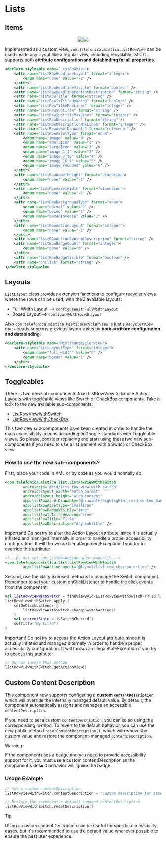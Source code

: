 # Lists

## Items

<p align="center">
   <img src="../../../../../../../../doc/images/lists/lists-light.gif" />
   <img src="../../../../../../../../doc/images/lists/lists-dark.gif" />
</p>

Implemented as a custom view, `com.telefonica.mistica.ListRowView` can be used inside any layout like a regular view, including recyclable lists. It supports both **attribute configuration and databinding for all properties**.

```xml
<declare-styleable name="ListRowView">
	<attr name="listRowHeadlineLayout" format="integer">
		<enum name="none" value="-1" />
	</attr>
	<attr name="listRowHeadlineVisible" format="boolean" />
	<attr name="listRowHeadlineContentDescription" format="string" />
	<attr name="listRowTitle" format="string" />
	<attr name="listRowIsTitleHeading" format="boolean" />
	<attr name="listRowTitleMaxLines" format="integer" />
	<attr name="listRowSubtitle" format="string" />
	<attr name="listRowSubtitleMaxLines" format="integer" />
	<attr name="listRowDescription" format="string" />
	<attr name="listRowDescriptionMaxLines" format="integer" />
	<attr name="listRowAssetDrawable" format="reference" />
	<attr name="listRowAssetType" format="enum">
		<enum name="image" value="0" />
		<enum name="smallIcon" value="1" />
		<enum name="largeIcon" value="2" />
		<enum name="image_1_1" value="3" />
		<enum name="image_7_10" value="4" />
		<enum name="image_16_9" value="5" />
		<enum name="image_rounded" value="6" />
	</attr>
	<attr name="listRowAssetHeight" format="dimension">
		<enum name="none" value="-1" />
	</attr>
	<attr name="listRowAssetWidth" format="dimension">
		<enum name="none" value="-1" />
	</attr>
	<attr name="listRowBackgroundType" format="enum">
		<enum name="normal" value="0" />
		<enum name="boxed" value="1" />
		<enum name="boxedInverse" value="2" />
	</attr>
	<attr name="listRowActionLayout" format="integer">
		<enum name="none" value="-1" />
	</attr>
	<attr name="listRowActionContentDescription" format="string" />
	<attr name="listRowBadgeCount" format="integer">
		<enum name="gone" value="0" />
	</attr>
	<attr name="listRowBadgeVisible" format="boolean" />
	<attr name="onClick" format="string" />
</declare-styleable>
```

## Layouts

`ListLayout` class provides extension functions to configure recycler views where the rows can be used, with the 2 available layouts:
* Full Width Layout --> `configureWithFullWidthLayout`
* Boxed Layout --> `configureWithBoxedLayout`

Also `com.telefonica.mistica.MisticaRecyclerView` is just a `RecyclerView` that already supports previous layout styles by **both attribute configuration and databinding**:
```xml
<declare-styleable name="MisticaRecyclerView">
    <attr name="listLayoutType" format="integer">
        <enum name="full_width" value="0" />
        <enum name="boxed" value="1" />
    </attr>
</declare-styleable>
```

## Toggleables
There is two new sub-components from ListRowView to handle Action Layouts with toggleable views like Switch or CheckBox components.
Take a look to the new available sub-components:
* [ListRowViewWithSwitch](ListRowViewWithSwitch.kt)
* [ListRowViewWithCheckBox](ListRowViewWithCheckBox.kt)

This two new sub-components have been created in order to handle the main accessibility actions according to Google standards with Toggleable views. So 
please, consider replacing and start using these two new sub-components if you need to use a list element with a Switch or CheckBox view.

### How to use the new sub-components?
First, place your code in XML or by code as you would normally do.
```xml
<com.telefonica.mistica.list.ListRowViewWithSwitch
		android:id="@+id/list_row_view_with_switch"
		android:layout_width="match_parent"
		android:layout_height="wrap_content"
		app:listRowAssetDrawable="@drawable/highlighted_card_custom_background"
		app:listRowAssetType="smallIcon"
		app:listRowBadgeVisible="true"
		app:listRowIsTitleHeading="true"
		app:listRowTitle="Title"
		app:listRowDescription="Any subtitle" />
```

Important! Do not try to alter the Action Layout attribute, since it is actually inflated and managed internally in order to handle a proper accessibility 
configuration. It will thrown an IllegalArgumentException if you try to override this attribute:
```xml
<!-- Do not set app:listRowActionLayout manually -->
<com.telefonica.mistica.list.ListRowViewWithSwitch 
        app:listRowActionLayout="@layout/list_row_chevron_action" />
```
Second, use the utility exposed methods to manage the Switch component. Remember to set your custom onClickListener to handle the click events from the 
component:
```kotlin
val listRowViewWithSwitch = findViewById<ListRowViewWithSwitch>(R.id.list_row_view_with_switch)
listRowViewWithSwitch.apply {
    setOnClickListener {
        listRowViewWithSwitch.changeSwitchAction()
    }
    val currentState = isSwitchChecked()
    setTitle("My title")
}
```

Important! Do not try to access the Action Layout attribute,  since it is actually inflated and managed internally in order to handle a proper accessibility
configuration. It will thrown an IllegalStateException if you try to access this attribute:
```kotlin
// Do not invoke this method
listRowViewWithSwitch.getActionView()
```

## Custom Content Description
This component now supports configuring a **custom `contentDescription`**, which will override the internally managed default value. By default, the component automatically assigns and manages an accessible `contentDescription`.

If you need to set a custom `contentDescription`, you can do so using the corresponding method. 
To revert to the default behavior, you can use the new public method `resetContentDescription()`, which will remove the custom value and restore the component-managed `contentDescription`.

> [!WARNING]
> If the component uses a badge and you need to provide accessibility support for it, you must use a custom contentDescription as the component's default
> behavior will ignore the badge.

### Usage Example

```kotlin
// Set a custom contentDescription
listRowViewWithSwitch.contentDescription = "Custom description for accessibility"

// Restore the component's default managed contentDescription
listRowViewWithSwitch.resetDescription()
```

> [!TIP]
> Using a custom contentDescription can be useful for specific accessibility cases, but it's recommended to use the default value whenever possible to ensure the best user experience.

